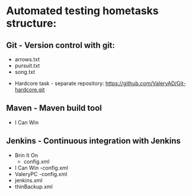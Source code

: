 # Automated testing hometasks structure:
## Git - Version control with git:
  * arrows.txt
  * pursuit.txt
  * song.txt
 - Hardcore task - separate repository: https://github.com/ValeryAD/Git-hardcore.git
## Maven - Maven build tool
  * I Can Win
## Jenkins - Continuous integration with Jenkins
  * Brin It On
    - config.xml
  * I Can Win
    -config.xml
  * ValeryPC
    -config.xml
  * jenkins.xml
  * thinBackup.xml
